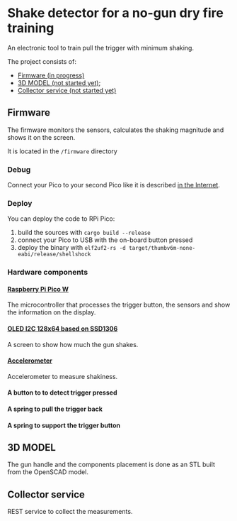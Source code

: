 Shake detector for a no-gun dry fire training
=============================================

An electronic tool to train pull the trigger with minimum shaking.

The project consists of:
* [Firmware (in progress)](#firmware)
* [3D MODEL (not started yet)](#3d-model);
* [Collector service (not started yet)](#collector-service)


Firmware
--------

The firmware monitors the sensors, calculates the shaking magnitude and shows
it on the screen.

It is located in the `/firmware` directory

### Debug

Connect your Pico to your second Pico like it is described
[in the Internet](https://reltech.substack.com/p/getting-started-with-rust-on-a-raspberry).

### Deploy

You can deploy the code to RPi Pico:
1. build the sources with `cargo build --release`
1. connect your Pico to USB with the on-board button pressed
1. deploy the binary with `elf2uf2-rs -d target/thumbv6m-none-eabi/release/shellshock`


### Hardware components

#### [Raspberry Pi Pico W](https://www.raspberrypi.com/documentation/microcontrollers/raspberry-pi-pico.html)

The microcontroller that processes the trigger button, the sensors and show
the information on the display.

#### [OLED I2C 128x64 based on SSD1306](https://www.amazon.com/Hosyond-Display-Self-Luminous-Compatible-Raspberry/dp/B09T6SJBV5)

A screen to show how much the gun shakes.

#### [Accelerometer](https://www.amazon.com/Treedix-Gyroscope-Acceleration-Accelerometer-Converter/dp/B0BK3MBDZ1)

Accelerometer to measure shakiness.

#### A button to to detect trigger pressed

#### A spring to pull the trigger back

#### A spring to support the trigger button


3D MODEL
--------

The gun handle and the components placement is done as an STL built from
the OpenSCAD model.


Collector service
-----------------

REST service to collect the measurements.
